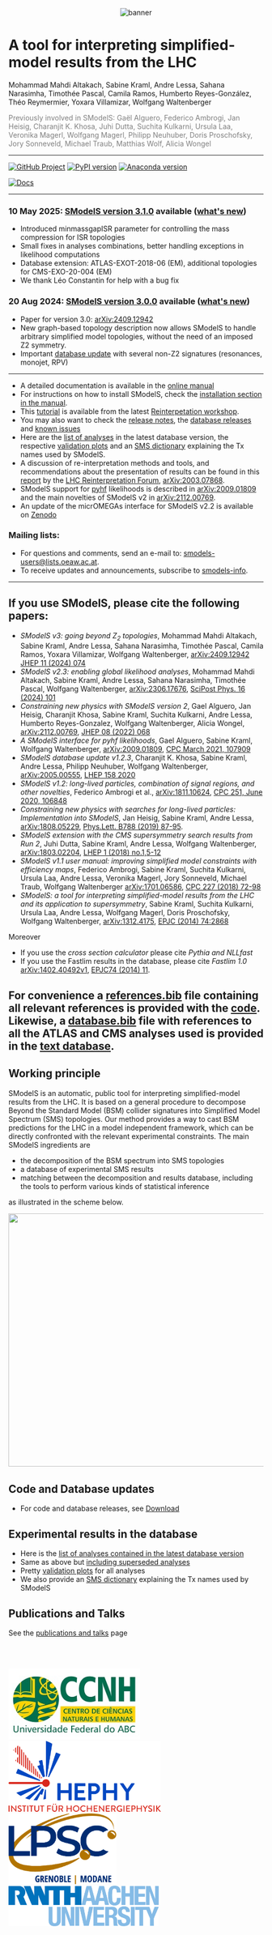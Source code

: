 <p align="center"><img src="https://smodels.github.io/pics/banner.png" alt="banner"></p>

# A tool for interpreting simplified-model results from the LHC
Mohammad Mahdi Altakach, Sabine Kraml, Andre Lessa, Sahana Narasimha, Timoth&eacute;e Pascal, Camila Ramos, Humberto Reyes-Gonz&aacute;lez, Th&eacute;o Reymermier, Yoxara Villamizar, Wolfgang Waltenberger

 <font color='grey'>Previously involved in SModelS: Ga&#235;l Alguero, Federico Ambrogi, Jan Heisig, Charanjit K. Khosa, Juhi Dutta, Suchita Kulkarni, Ursula Laa, Veronika Magerl, Wolfgang Magerl, Philipp Neuhuber, Doris Proschofsky, Jory Sonneveld, Michael Traub, Matthias Wolf, Alicia Wongel </font>

------------------------------------------------------------------------

[![GitHub Project](https://img.shields.io/badge/GitHub--blue?style=social&logo=GitHub)](https://github.com/SModelS)
[![PyPI version](https://badge.fury.io/py/smodels.svg)](https://badge.fury.io/py/smodels)
[![Anaconda version](https://anaconda.org/conda-forge/smodels/badges/version.svg)](https://anaconda.org/conda-forge/smodels/)
<!-- [![Google Colab](https://colab.research.google.com/assets/colab-badge.svg)](https://colab.research.google.com/github/SModelS/tutorials/blob/main/index.ipynb) -->
[![Docs](https://img.shields.io/badge/docs-main-blue.svg)](https://smodels.readthedocs.io)

------------------------------------------------------------------------
### 10 May 2025: [SModelS version 3.1.0](https://github.com/SModelS/smodels/releases) available ([what's new](https://smodels.readthedocs.io/en/latest/ReleaseUpdate.html))

  * Introduced minmassgapISR parameter for controlling the mass compression for ISR topologies
  * Small fixes in analyses combinations, better handling exceptions in likelihood computations
  * Database extension: ATLAS-EXOT-2018-06 (EM), additional topologies for CMS-EXO-20-004 (EM)
  * We thank L&eacute;o Constantin for help with a bug fix

###  20 Aug 2024: [SModelS version 3.0.0](https://github.com/SModelS/smodels/releases/tag/3.0.0) available ([what's new](https://smodels.readthedocs.io/en/3.0.0/ReleaseUpdate.html))

* Paper for version 3.0: [arXiv:2409.12942](https://arxiv.org/abs/2409.12942)
* New graph-based topology description now allows SModelS to handle arbitrary simplified model topologies, without the need of an imposed Z2 symmetry.
* Important [database update](https://github.com/SModelS/smodels-database-release/releases) with several non-Z2 signatures (resonances, monojet, RPV)

------------------------------------------------------------------------

* A detailed documentation is available in the [online manual](https://smodels.readthedocs.io/en/latest/)
* For instructions on how to install SModelS, check the [installation section in the manual](https://smodels.readthedocs.io/en/latest/Installation.html).
* This [tutorial](https://github.com/SModelS/tutorials) is available from the latest [Reinterpetation workshop](https://indico.cern.ch/event/982553/).
* You may also want to check the [release notes](https://smodels.readthedocs.io/en/latest/ReleaseUpdate.html), the [database releases](https://github.com/SModelS/smodels-database-release/releases)
and [known issues](https://github.com/SModelS/smodels/blob/main/KnownIssues)
* Here are the [list of analyses](docs/ListOfAnalyses) in the latest database version, the respective [validation plots](docs/Validation) and an [SMS dictionary](https://smodels.github.io/docs/SmsDictionary) explaining the Tx names used by SModelS.
* A discussion of re-interpretation methods and tools, and recommendations about the presentation of results can be found in this [report](https://arxiv.org/abs/2003.07868) by the [LHC Reinterpretation Forum](https://twiki.cern.ch/twiki/bin/view/LHCPhysics/InterpretingLHCresults), [arXiv:2003.07868](https://arxiv.org/abs/2003.07868).
* SModelS support for [pyhf](https://github.com/scikit-hep/pyhf) likelihoods is described in [arXiv:2009.01809](https://arxiv.org/abs/2009.01809) and the main novelties of SModelS v2 in [arXiv:2112.00769](https://arxiv.org/abs/2112.00769).
* An update of the micrOMEGAs interface for SModelS v2.2 is available on [Zenodo](https://zenodo.org/record/6402610#.YkYsMGDRZmA)

### Mailing lists:

* For questions and comments, send an e-mail to: <smodels-users@lists.oeaw.ac.at>.
* To receive updates and announcements, subscribe to [smodels-info](https://lists.oeaw.ac.at/mailman/listinfo/smodels-info).

------------------------------------------------------------------------

## If you use SModelS, please cite the following papers:

* *SModelS v3: going beyond Z<sub>2</sub> topologies*, Mohammad Mahdi Altakach, Sabine Kraml, Andre Lessa, Sahana Narasimha, Timothée Pascal, Camila Ramos, Yoxara Villamizar, Wolfgang Waltenberger, [arXiv:2409.12942](https://arxiv.org/abs/2409.12942) [JHEP 11 (2024) 074](https://doi.org/10.1007/JHEP11(2024)074)
* *SModelS v2.3: enabling global likelihood analyses*, Mohammad Mahdi Altakach, Sabine Kraml, Andre Lessa, Sahana Narasimha, Timothée Pascal, Wolfgang Waltenberger, [arXiv:2306.17676](https://arxiv.org/abs/2306.17676), [SciPost Phys. 16 (2024) 101](https://doi.org/10.21468/SciPostPhys.16.4.101)
* *Constraining new physics with SModelS version 2*, Gael Alguero, Jan Heisig, Charanjit Khosa, Sabine Kraml, Suchita Kulkarni, Andre Lessa, Humberto Reyes-Gonzalez, Wolfgang Waltenberger, Alicia Wongel, [arXiv:2112.00769](https://arxiv.org/abs/2112.00769), [JHEP 08 (2022) 068](https://doi.org/10.1007/JHEP08(2022)068)
* *A SModelS interface for pyhf likelihoods*, Gael Alguero, Sabine Kraml, Wolfgang Waltenberger, [arXiv:2009.01809](https://arxiv.org/abs/2009.01809), [CPC March 2021, 107909](https://doi.org/10.1016/j.cpc.2021.107909)
* *SModelS database update v1.2.3*, Charanjit K. Khosa, Sabine Kraml, Andre Lessa, Philipp Neuhuber, Wolfgang Waltenberger, [arXiv:2005.00555](https://arxiv.org/abs/2005.00555), [LHEP 158 2020](https://doi.org/10.31526/lhep.2020.158)
* *SModelS v1.2: long-lived particles, combination of signal regions, and other novelties*, Federico Ambrogi et al., [arXiv:1811.10624](https://arxiv.org/abs/1811.10624), [CPC 251, June 2020, 106848](https://doi.org/10.1016/j.cpc.2019.07.013)
* *Constraining new physics with searches for long-lived
particles: Implementation into SModelS*, Jan Heisig, Sabine Kraml, Andre Lessa, [arXiv:1808.05229](https://arxiv.org/abs/1808.05229), [Phys.Lett. B788 (2019) 87-95](https://doi.org/10.1016/j.physletb.2018.10.049).
* *SModelS extension with the CMS supersymmetry search results from Run 2*, Juhi Dutta, Sabine Kraml, Andre Lessa, Wolfgang Waltenberger, [arXiv:1803.02204](http://arxiv.org/abs/1803.02204), [LHEP 1 (2018) no.1,5-12](http://journals.andromedapublisher.com/index.php/LHEP/article/view/28)
* *SModelS v1.1 user manual: improving simplified model constraints with efficiency maps*, Federico Ambrogi, Sabine Kraml, Suchita Kulkarni, Ursula Laa, Andre Lessa, Veronika Magerl, Jory Sonneveld, Michael Traub, Wolfgang Waltenberger [arXiv:1701.06586](http://arxiv.org/abs/1701.06586), [CPC 227 (2018) 72-98](https://www.sciencedirect.com/science/article/pii/S0010465518300353?via%3Dihub)
 * *SModelS: a tool for interpreting simplified-model results from the LHC and its application to supersymmetry*, Sabine Kraml, Suchita Kulkarni, Ursula Laa, Andre Lessa,  Wolfgang Magerl, Doris Proschofsky, Wolfgang Waltenberger, [arXiv:1312.4175](http://arxiv.org/abs/arXiv:1312.4175), [EPJC (2014) 74:2868](http://link.springer.com/article/10.1140/epjc/s10052-014-2868-5)

Moreover

* If you use the *cross section calculator* please cite *Pythia and NLLfast*
* If you use the Fastlim results in the database, please cite *Fastlim 1.0* [arXiv:1402.40492v1](http://arxiv.org/abs/1402.40492), [EPJC74 (2014) 11](https://link.springer.com/article/10.1140%2Fepjc%2Fs10052-014-3163-1).

For convenience a [references.bib](https://github.com/SModelS/smodels/blob/main/references.bib) file containing all relevant references is provided with the [code](https://github.com/SModelS/smodels/).
Likewise, a [database.bib](https://github.com/SModelS/smodels-database-release/blob/main/database.bib) file with references to all the ATLAS and CMS analyses used is provided in the [text database](https://github.com/SModelS/smodels-database-release/).
------------------------------------------------------------------------

## Working principle

SModelS is an automatic, public tool for interpreting simplified-model results
from the LHC. It is based on a general procedure to decompose Beyond the
Standard Model (BSM) collider signatures into Simplified Model Spectrum (SMS)
topologies. Our method provides a way to cast BSM predictions for the LHC in
a model independent framework, which can be directly confronted with the
relevant experimental constraints. The main SModelS ingredients are

  * the decomposition of the BSM spectrum into SMS topologies
  * a database of experimental SMS results
  * matching between the decomposition and results database, including the tools to perform various kinds of statistical inference

as illustrated in the scheme below.

 <p align="center"><img src="https://smodels.github.io/pics/smodelsSchemeV3.png" width="640" height="500"></p>


## Code and Database updates
* For code and database releases, see [Download](docs/CodeReleases)

## Experimental results in the database
* Here is the [list of analyses contained in the latest database version](docs/ListOfAnalyses)
* Same as above but [including superseded analyses](docs/ListOfAnalysesWithSuperseded)
* Pretty [validation plots](docs/Validation) for all analyses
* We also provide an [SMS dictionary](https://smodels.github.io/docs/SmsDictionary) explaining the Tx names used by SModelS

## Publications and Talks
See the [publications and talks](docs/SModelSTalks) page

<br><br>

<img src="logos/CCNH-logo.jpg" height="140pt" align="bottom"> &nbsp; &nbsp;
<img src="logos/hephy-logo.png" height="140pt" align="bottom"> &nbsp; &nbsp;
<img src="logos/LPSC_Grenoble_Modane.jpg" height="140pt" align="bottom"> <br>
<img src="logos/rwth.png" height="80pt" align="middle"> &nbsp;
<!-- <img src="logos/unige.png" height="120pt" align="middle"> &nbsp; -->
<!-- <img src="logos/logo_UCLouvain.jpeg" width="280pt" align="middle"> -->
<!-- <img src="logos/glasgow.jpg" width="280pt" align="middle"> -->
